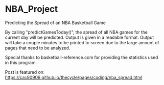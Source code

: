 # NBA_Project
Predicting the Spread of an NBA Basketball Game

By calling "predictGamesToday()", the spread of all NBA games for the current day will be predicted.
Output is given in a readable format.
Output will take a couple minutes to be printed to screen due to the large amount of pages that need to be analyzed.

Special thanks to basketball-reference.com for providing the statistics used in this program.

Post is featured on: https://cac90909.github.io/thecycle/pages/coding/nba_spread.html
